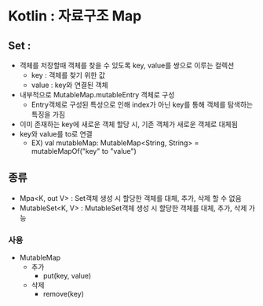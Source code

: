 # Kotlin : 자료구조 Map

## Set : 
 - 객체를 저장할때 객체를 찾을 수 있도록 key, value를 쌍으로 이루는 컬렉션
   - key : 객체를 찾기 위한 값
   - value : key와 연결된 객체
 - 내부적으로 MutableMap.mutableEntry 객체로 구성
   - Entry객체로 구성된 특성으로 인해 index가 아닌 key를 통해 객체를 탐색하는 특징을 가짐
 - 이미 존재하는 key에 새로운 객체 할당 시, 기존 객체가 새로운 객체로 대체됨
 - key와 value를 to로 연결
   - EX) val mutableMap: MutableMap<String, String> = mutableMapOf("key" to "value") 

## 종류
 - Mpa<K, out V> : Set객체 생성 시 할당한 객체를 대체, 추가, 삭제 할 수 없음 
 - MutableSet<K, V> : MutableSet객체 생성 시 할당한 객체를 대체, 추가, 삭제 가능

### 사용
 - MutableMap
   - 추가
     - put(key, value)
   - 삭제
     - remove(key)
    

